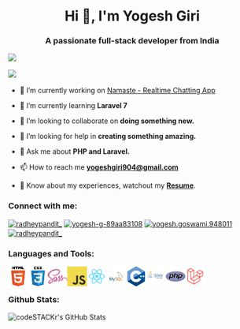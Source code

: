 <h1 align="center">Hi 👋, I'm Yogesh Giri</h1>
<h3 align="center">A passionate full-stack developer from India</h3>

<p align="left"><a href="https://yogeshgiri904.github.io/sro_live" target="blank"><img src="https://img.shields.io/website?down_message=online&style=for-the-badge&up_color=orangered&up_message=Shri%20Ram%20Org.&url=https%3A%2F%2Fyogeshgiri904.github.io%2Fsro_live%2F"></a></p>
<p align="left"> <a href="https://github.com/yogeshgiri904/" target="blank"><img src="https://img.shields.io/website?label=yogeshgiri904.com&style=for-the-badge&url=https://github.com/yogeshgiri904" /></a> </p>

- 🔭 I’m currently working on [Namaste - Realtime Chatting App](http://srohackers.epizy.com/)

- 🌱 I’m currently learning **Laravel 7**

- 👯 I’m looking to collaborate on **doing something new.**

- 🤝 I’m looking for help in **creating something amazing.**

- 💬 Ask me about **PHP and Laravel.**

- 📫 How to reach me **yogeshgiri904@gmail.com**

- 📄 Know about my experiences, watchout my [**Resume**](https://drive.google.com/file/d/1L3rzHN1Z8XDsHvYa1R5ab9Vokz15c_QX/view?usp=sharing).

<h3 align="left">Connect with me:</h3>
<p align="left">
<a href="https://twitter.com/radheypandit_" target="blank"><img align="center" src="https://cdn.jsdelivr.net/npm/simple-icons@3.0.1/icons/twitter.svg" alt="radheypandit_" height="30" width="40" /></a>
<a href="https://linkedin.com/in/yogesh-g-89aa83108" target="blank"><img align="center" src="https://cdn.jsdelivr.net/npm/simple-icons@3.0.1/icons/linkedin.svg" alt="yogesh-g-89aa83108" height="30" width="40" /></a>
<a href="https://fb.com/yogesh.goswami.948011" target="blank"><img align="center" src="https://cdn.jsdelivr.net/npm/simple-icons@3.0.1/icons/facebook.svg" alt="yogesh.goswami.948011" height="30" width="40" /></a>
<a href="https://instagram.com/radheypandit_" target="blank"><img align="center" src="https://cdn.jsdelivr.net/npm/simple-icons@3.0.1/icons/instagram.svg" alt="radheypandit_" height="30" width="40" /></a>
</p>

<h3 align="left">Languages and Tools:</h3>
<p align="left">
    
<img align="left" alt="HTML5" width="40px" src="https://raw.githubusercontent.com/github/explore/80688e429a7d4ef2fca1e82350fe8e3517d3494d/topics/html/html.png">
<img align="left" alt="CSS3" width="40px" src="https://raw.githubusercontent.com/github/explore/80688e429a7d4ef2fca1e82350fe8e3517d3494d/topics/css/css.png">
<img align="left" alt="Sass" width="40px" src="https://raw.githubusercontent.com/github/explore/80688e429a7d4ef2fca1e82350fe8e3517d3494d/topics/sass/sass.png">
<img align="left" alt="JS" width="40px" src="https://raw.githubusercontent.com/github/explore/80688e429a7d4ef2fca1e82350fe8e3517d3494d/topics/javascript/javascript.png">
<img align="left" alt="React" width="40px" src="https://raw.githubusercontent.com/github/explore/80688e429a7d4ef2fca1e82350fe8e3517d3494d/topics/react/react.png">
<img align="left" alt="MySQL" width="40px" src="https://raw.githubusercontent.com/github/explore/80688e429a7d4ef2fca1e82350fe8e3517d3494d/topics/mysql/mysql.png">
<img align="left" alt="C++" width="40px" src="https://raw.githubusercontent.com/github/explore/80688e429a7d4ef2fca1e82350fe8e3517d3494d/topics/cpp/cpp.png">
<img align="left" alt="Java" width="40px" src="https://raw.githubusercontent.com/github/explore/80688e429a7d4ef2fca1e82350fe8e3517d3494d/topics/java/java.png">
<img align="left" alt="PHP" width="40px" src="https://raw.githubusercontent.com/github/explore/80688e429a7d4ef2fca1e82350fe8e3517d3494d/topics/php/php.png">
<img align="left" alt="Laravel" width="40px" src="https://raw.githubusercontent.com/github/explore/80688e429a7d4ef2fca1e82350fe8e3517d3494d/topics/laravel/laravel.png">

</p>
<br>
<br>
<h3 align="left">Github Stats:</h3>
<img align="left" alt="codeSTACKr's GitHub Stats" src="https://github-readme-stats.codestackr.vercel.app/api?username=yogeshgiri904&show_icons=true&hide_border=true" />
